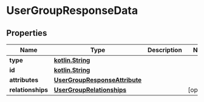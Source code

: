 # UserGroupResponseData

## Properties
Name | Type | Description | Notes
------------ | ------------- | ------------- | -------------
**type** | [**kotlin.String**](.md) |  | 
**id** | [**kotlin.String**](.md) |  | 
**attributes** | [**UserGroupResponseAttribute**](UserGroupResponseAttribute.md) |  | 
**relationships** | [**UserGroupRelationships**](UserGroupRelationships.md) |  |  [optional]

